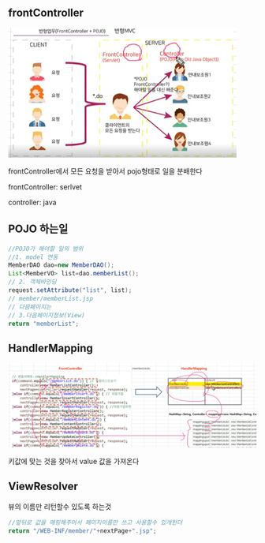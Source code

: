 ## frontController

![image-20220808212951215](image/mvc04/image-20220808212951215.png)

frontController에서 모든 요청을 받아서 pojo형태로 일을 분배한다

frontController: serlvet

controller: java



## POJO 하는일

~~~java
//POJO가 해야할 일의 범위
//1. model 연동
MemberDAO dao=new MemberDAO();
List<MemberVO> list=dao.memberList();
// 2. 객체바인딩
request.setAttribute("list", list);
// member/memberList.jsp
// 다음페이지는 
// 3.다음페이지정보(View)
return "memberList";		
~~~



## HandlerMapping

![image-20220808214541908](image/mvc04/image-20220808214541908.png)

키값에 맞는 것을 찾아서 value 값을 가져온다



## ViewResolver

뷰의 이름만 리턴할수 있도록 하는것

~~~java
//앞뒤로 값을 매핑해주어서 페이지이름만 쓰고 사용할수 있개헌더 
return "/WEB-INF/member/"+nextPage+".jsp";
~~~

